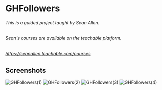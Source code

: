 # GHFollowers 

###### This is a guided project taught by Sean Allen.
###### Sean's courses are available on the teachable platform.
###### https://seanallen.teachable.com/courses 

## Screenshots
![GHFollowers(1)](https://user-images.githubusercontent.com/82785695/187980204-ff74ea54-3ad9-405c-9c40-1c4b9d741537.png)
![GHFollowers(2)](https://user-images.githubusercontent.com/82785695/187980211-006d7ae5-82f9-4df6-ba6e-993e58e2a742.png)
![GHFollowers(3)](https://user-images.githubusercontent.com/82785695/187980229-ad260f47-0bb9-4169-b6be-7694cc8f5b88.png)
![GHFollowers(4)](https://user-images.githubusercontent.com/82785695/187980242-217dfb69-596c-4cbd-9e35-0ffcd2a49fc3.png)

